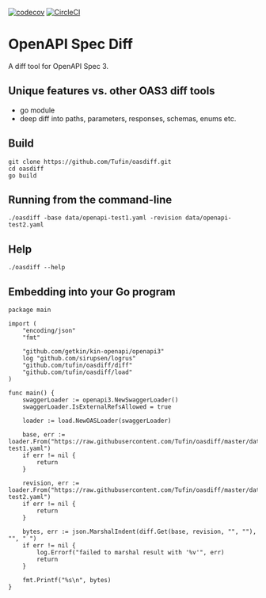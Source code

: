 [![codecov](https://codecov.io/gh/Tufin/oasdiff/branch/master/graph/badge.svg?token=Y8BM6X77JY)](https://codecov.io/gh/Tufin/oasdiff)
[![CircleCI](https://circleci.com/gh/Tufin/oasdiff.svg?style=svg)](https://circleci.com/gh/Tufin/oasdiff)

# OpenAPI Spec Diff
A diff tool for OpenAPI Spec 3.  

## Unique features vs. other OAS3 diff tools
- go module
- deep diff into paths, parameters, responses, schemas, enums etc.

## Build
```
git clone https://github.com/Tufin/oasdiff.git
cd oasdiff
go build
```

## Running from the command-line
```
./oasdiff -base data/openapi-test1.yaml -revision data/openapi-test2.yaml
```

## Help
```
./oasdiff --help
```

## Embedding into your Go program
```
package main

import (
	"encoding/json"
	"fmt"

	"github.com/getkin/kin-openapi/openapi3"
	log "github.com/sirupsen/logrus"
	"github.com/tufin/oasdiff/diff"
	"github.com/tufin/oasdiff/load"
)

func main() {
	swaggerLoader := openapi3.NewSwaggerLoader()
	swaggerLoader.IsExternalRefsAllowed = true

	loader := load.NewOASLoader(swaggerLoader)

	base, err := loader.From("https://raw.githubusercontent.com/Tufin/oasdiff/master/data/openapi-test1.yaml")
	if err != nil {
		return
	}

	revision, err := loader.From("https://raw.githubusercontent.com/Tufin/oasdiff/master/data/openapi-test2.yaml")
	if err != nil {
		return
	}

	bytes, err := json.MarshalIndent(diff.Get(base, revision, "", ""), "", " ")
	if err != nil {
		log.Errorf("failed to marshal result with '%v'", err)
		return
	}

	fmt.Printf("%s\n", bytes)
}
```
